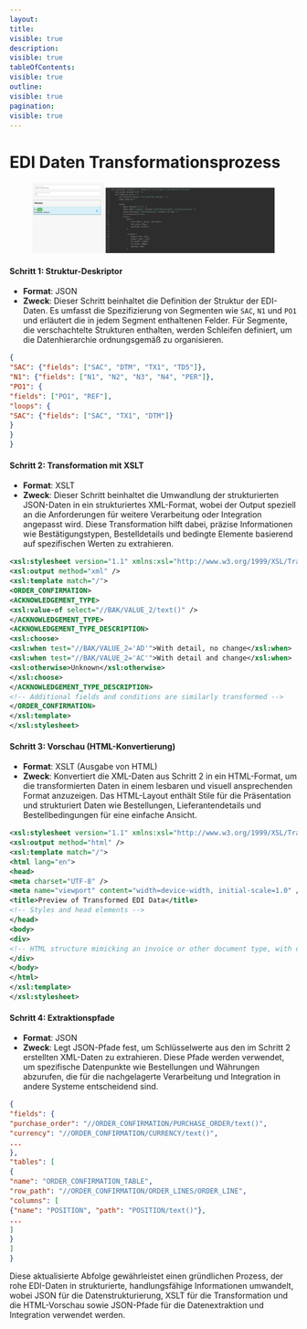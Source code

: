 ```yaml
---
layout:
title:
visible: true
description:
visible: true
tableOfContents:
visible: true
outline:
visible: true
pagination:
visible: true
---
```


# EDI Daten Transformationsprozess

####

<figure><img src="../../../.gitbook/assets/EDI (1).png" alt=""><figcaption></figcaption></figure>

#### Schritt 1: Struktur-Deskriptor

* **Format**: JSON
* **Zweck**: Dieser Schritt beinhaltet die Definition der Struktur der EDI-Daten. Es umfasst die Spezifizierung von Segmenten wie `SAC`, `N1` und `PO1` und erläutert die in jedem Segment enthaltenen Felder. Für Segmente, die verschachtelte Strukturen enthalten, werden Schleifen definiert, um die Datenhierarchie ordnungsgemäß zu organisieren.
```json
{
"SAC": {"fields": ["SAC", "DTM", "TX1", "TD5"]},
"N1": {"fields": ["N1", "N2", "N3", "N4", "PER"]},
"PO1": {
"fields": ["PO1", "REF"],
"loops": {
"SAC": {"fields": ["SAC", "TX1", "DTM"]}
}
}
}
```
#### Schritt 2: Transformation mit XSLT

* **Format**: XSLT
* **Zweck**: Dieser Schritt beinhaltet die Umwandlung der strukturierten JSON-Daten in ein strukturiertes XML-Format, wobei der Output speziell an die Anforderungen für weitere Verarbeitung oder Integration angepasst wird. Diese Transformation hilft dabei, präzise Informationen wie Bestätigungstypen, Bestelldetails und bedingte Elemente basierend auf spezifischen Werten zu extrahieren.
```xml
<xsl:stylesheet version="1.1" xmlns:xsl="http://www.w3.org/1999/XSL/Transform">
<xsl:output method="xml" />
<xsl:template match="/">
<ORDER_CONFIRMATION>
<ACKNOWLEDGEMENT_TYPE>
<xsl:value-of select="//BAK/VALUE_2/text()" />
</ACKNOWLEDGEMENT_TYPE>
<ACKNOWLEDGEMENT_TYPE_DESCRIPTION>
<xsl:choose>
<xsl:when test="//BAK/VALUE_2='AD'">With detail, no change</xsl:when>
<xsl:when test="//BAK/VALUE_2='AC'">With detail and change</xsl:when>
<xsl:otherwise>Unknown</xsl:otherwise>
</xsl:choose>
</ACKNOWLEDGEMENT_TYPE_DESCRIPTION>
<!-- Additional fields and conditions are similarly transformed -->
</ORDER_CONFIRMATION>
</xsl:template>
</xsl:stylesheet>

```
#### Schritt 3: Vorschau (HTML-Konvertierung)

* **Format**: XSLT (Ausgabe von HTML)
* **Zweck**: Konvertiert die XML-Daten aus Schritt 2 in ein HTML-Format, um die transformierten Daten in einem lesbaren und visuell ansprechenden Format anzuzeigen. Das HTML-Layout enthält Stile für die Präsentation und strukturiert Daten wie Bestellungen, Lieferantendetails und Bestellbedingungen für eine einfache Ansicht.
```xml
<xsl:stylesheet version="1.1" xmlns:xsl="http://www.w3.org/1999/XSL/Transform">
<xsl:output method="html" />
<xsl:template match="/">
<html lang="en">
<head>
<meta charset="UTF-8" />
<meta name="viewport" content="width=device-width, initial-scale=1.0" />
<title>Preview of Transformed EDI Data</title>
<!-- Styles and head elements -->
</head>
<body>
<div>
<!-- HTML structure mimicking an invoice or other document type, with data bindings from the transformed XML -->
</div>
</body>
</html>
</xsl:template>
</xsl:stylesheet>


```
#### Schritt 4: Extraktionspfade

* **Format**: JSON
* **Zweck**: Legt JSON-Pfade fest, um Schlüsselwerte aus den im Schritt 2 erstellten XML-Daten zu extrahieren. Diese Pfade werden verwendet, um spezifische Datenpunkte wie Bestellungen und Währungen abzurufen, die für die nachgelagerte Verarbeitung und Integration in andere Systeme entscheidend sind.
```json
{
"fields": {
"purchase_order": "//ORDER_CONFIRMATION/PURCHASE_ORDER/text()",
"currency": "//ORDER_CONFIRMATION/CURRENCY/text()",
...
},
"tables": [
{
"name": "ORDER_CONFIRMATION_TABLE",
"row_path": "//ORDER_CONFIRMATION/ORDER_LINES/ORDER_LINE",
"columns": [
{"name": "POSITION", "path": "POSITION/text()"},
...
]
}
]
}
```
Diese aktualisierte Abfolge gewährleistet einen gründlichen Prozess, der rohe EDI-Daten in strukturierte, handlungsfähige Informationen umwandelt, wobei JSON für die Datenstrukturierung, XSLT für die Transformation und die HTML-Vorschau sowie JSON-Pfade für die Datenextraktion und Integration verwendet werden.
